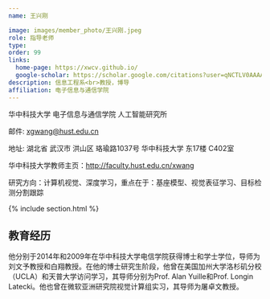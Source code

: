 ```yaml
---
name: 王兴刚

image: images/member_photo/王兴刚.jpeg
role: 指导老师
type: 
order: 99
links:
  home-page: https://xwcv.github.io/
  google-scholar: https://scholar.google.com/citations?user=qNCTLV0AAAAJ
description: 信息工程系<br>教授，博导
affiliation: 电子信息与通信学院
---
```

华中科技大学 电子信息与通信学院 人工智能研究所

邮件: xgwang@hust.edu.cn

地址: 湖北省 武汉市 洪山区 珞瑜路1037号 华中科技大学 东17楼 C402室

华中科技大学教师主页：http://faculty.hust.edu.cn/xwang

研究方向：计算机视觉、深度学习，重点在于：基座模型、视觉表征学习、目标检测分割跟踪

{% include section.html %}

## 教育经历

他分别于2014年和2009年在华中科技大学电信学院获得博士和学士学位，导师为刘文予教授和白翔教授。在他的博士研究生阶段，他曾在美国加州大学洛杉矶分校（UCLA）和天普大学访问学习，其导师分别为Prof. Alan Yuille和Prof. Longin Latecki。他也曾在微软亚洲研究院视觉计算组实习，其导师为屠卓文教授。
